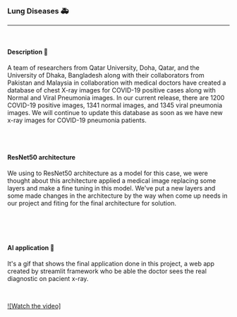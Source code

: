 ### Lung Diseases 🚑
<hr>
<br>



#### Description 📃

A team of researchers from Qatar University, Doha, Qatar, and the University of Dhaka, Bangladesh along with their collaborators from Pakistan and Malaysia in collaboration with medical doctors have created a database of chest X-ray images for COVID-19 positive cases along with Normal and Viral Pneumonia images. In our current release, there are 1200 COVID-19 positive images, 1341 normal images, and 1345 viral pneumonia images. We will continue to update this database as soon as we have new x-ray images for COVID-19 pneumonia patients.


<br>
<br>


#### ResNet50 architecture 

 We using to ResNet50 architecture as a model for this case, we were thought about this architecture applied a medical image replacing some layers and make a fine tuning in this model. We've put a new layers and some made changes in the architecture by the way when come up needs in our project and fiting for the final architecture for solution.
 
 
 <br>
 <br>
 <br>
 
 
 
 
 
 #### AI application 📱
 
 It's a gif that shows the final application done in this project, a web app created by streamlit framework who be able the doctor sees the real diagnostic on pacient x-ray.
 
<br>
 
 
 
 
 [![Watch the video]](https://github.com/felipeoliverai/lung_diseases-cv/blob/main/utils/examples/2021-02-15_21-57-10_.mp4)

<br>
<br>


